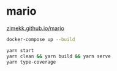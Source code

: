 # mario

[zimekk.github.io/mario](https://zimekk.github.io/mario/)

```sh
docker-compose up --build
```

```sh
yarn start
yarn clean && yarn build && yarn serve
yarn type-coverage
```
